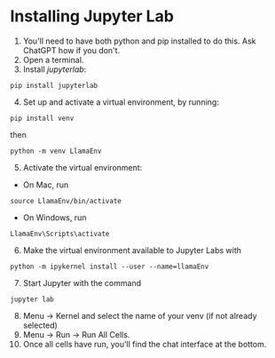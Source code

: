 # Installing Jupyter Lab

1. You'll need to have both python and pip installed to do this. Ask ChatGPT how if you don't.
2. Open a terminal.
3. Install *jupyterlab*:
```
pip install jupyterlab
```
4. Set up and activate a virtual environment, by running:
```
pip install venv
```
then
```
python -m venv LlamaEnv
```
5. Activate the virtual environment:
- On Mac, run
```
source LlamaEnv/bin/activate
```
- On Windows, run
```
LlamaEnv\Scripts\activate
```
6. Make the virtual environment available to Jupyter Labs with
```
python -m ipykernel install --user --name=llamaEnv
```
7. Start Jupyter with the command
```
jupyter lab
```
8. Menu -> Kernel and select the name of your venv (if not already selected)
9. Menu -> Run -> Run All Cells.
10. Once all cells have run, you'll find the chat interface at the bottom.
